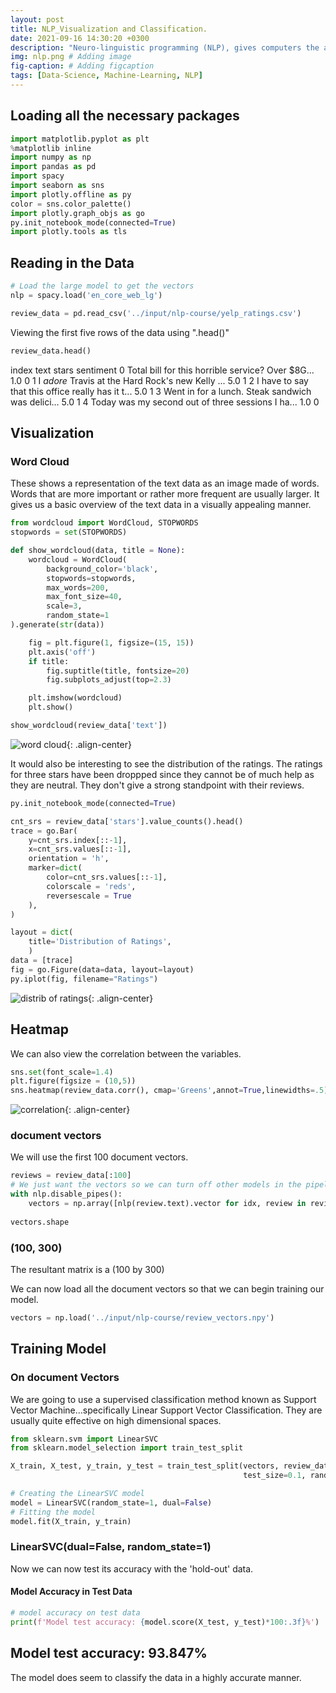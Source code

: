 ```yaml
---
layout: post
title: NLP_Visualization and Classification.
date: 2021-09-16 14:30:20 +0300
description: "Neuro-linguistic programming (NLP), gives computers the ability to understand text and spoken words in much the same way human beings can. It combines   computational linguistics—rule-based modeling of human language with statistical, machine learning, and deep learning models."
img: nlp.png # Adding image
fig-caption: # Adding figcaption 
tags: [Data-Science, Machine-Learning, NLP]
---
```


## Loading all the necessary packages
```python
import matplotlib.pyplot as plt
%matplotlib inline
import numpy as np
import pandas as pd
import spacy
import seaborn as sns
import plotly.offline as py
color = sns.color_palette()
import plotly.graph_objs as go
py.init_notebook_mode(connected=True)
import plotly.tools as tls
```
## Reading in the Data


```python
# Load the large model to get the vectors
nlp = spacy.load('en_core_web_lg')

review_data = pd.read_csv('../input/nlp-course/yelp_ratings.csv')
```
Viewing the first five rows of the data using ".head()"

```python
review_data.head()
```

index	text	stars	sentiment
0	Total bill for this horrible service? Over $8G...	1.0	0
1	I *adore* Travis at the Hard Rock's new Kelly ...	5.0	1
2	I have to say that this office really has it t...	5.0	1
3	Went in for a lunch. Steak sandwich was delici...	5.0	1
4	Today was my second out of three sessions I ha...	1.0	0

## Visualization
### Word Cloud
These shows a representation of the text data as an image made of words.
Words that are more important or rather more frequent are usually larger. It gives
us a basic overview of the text data in a visually appealing manner. 

```python
from wordcloud import WordCloud, STOPWORDS
stopwords = set(STOPWORDS)

def show_wordcloud(data, title = None):
    wordcloud = WordCloud(
        background_color='black',
        stopwords=stopwords,
        max_words=200,
        max_font_size=40, 
        scale=3,
        random_state=1 
).generate(str(data))

    fig = plt.figure(1, figsize=(15, 15))
    plt.axis('off')
    if title: 
        fig.suptitle(title, fontsize=20)
        fig.subplots_adjust(top=2.3)

    plt.imshow(wordcloud)
    plt.show()

show_wordcloud(review_data['text'])
```
![word cloud]({{site.baseurl}}/assets/img/cloud.PNG){: .align-center}


It would also be interesting to see the distribution of the ratings. The ratings for three stars have been droppped since they cannot be of much help as they are neutral. They don't give a strong standpoint with their reviews.

```python
py.init_notebook_mode(connected=True)

cnt_srs = review_data['stars'].value_counts().head()
trace = go.Bar(
    y=cnt_srs.index[::-1],
    x=cnt_srs.values[::-1],
    orientation = 'h',
    marker=dict(
        color=cnt_srs.values[::-1],
        colorscale = 'reds',
        reversescale = True
    ),
)

layout = dict(
    title='Distribution of Ratings',
    )
data = [trace]
fig = go.Figure(data=data, layout=layout)
py.iplot(fig, filename="Ratings")
```

![distrib of ratings]({{site.baseurl}}/assets/img/ratings.PNG){: .align-center}

## Heatmap 
We can also view the correlation between the variables.

```python
sns.set(font_scale=1.4)
plt.figure(figsize = (10,5))
sns.heatmap(review_data.corr(), cmap='Greens',annot=True,linewidths=.5)
```

![correlation]({{site.baseurl}}/assets/img/corr.PNG){: .align-center}

### document vectors
We will use the first 100 document vectors.

```python
reviews = review_data[:100]
# We just want the vectors so we can turn off other models in the pipeline
with nlp.disable_pipes():
    vectors = np.array([nlp(review.text).vector for idx, review in reviews.iterrows()])
    
vectors.shape
```
### (100, 300)
The resultant matrix is a (100 by 300)

We can now load all the document vectors so that we can begin training our model.

```python
vectors = np.load('../input/nlp-course/review_vectors.npy')
```
## Training Model
###   On document Vectors
We are going to use a supervised classification method known as Support Vector Machine...specifically Linear Support Vector Classification. They are usually quite effective on high dimensional spaces.


```python
from sklearn.svm import LinearSVC
from sklearn.model_selection import train_test_split

X_train, X_test, y_train, y_test = train_test_split(vectors, review_data.sentiment, 
                                                    test_size=0.1, random_state=1)

# Creating the LinearSVC model
model = LinearSVC(random_state=1, dual=False)
# Fitting the model
model.fit(X_train, y_train)
```
### LinearSVC(dual=False, random_state=1)

Now we can now test its accuracy with the 'hold-out' data.

#### Model Accuracy in Test Data

```python
# model accuracy on test data
print(f'Model test accuracy: {model.score(X_test, y_test)*100:.3f}%')
```
## Model test accuracy: 93.847%
The model does seem to classify the data in a highly accurate manner.
